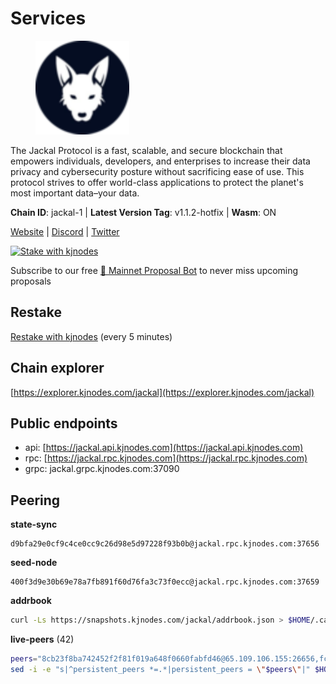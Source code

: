 # Services

<figure><img src="https://raw.githubusercontent.com/kj89/cosmos-images/main/logos/jackal.png" width="150" alt=""><figcaption></figcaption></figure>

The Jackal Protocol is a fast, scalable, and secure blockchain that empowers  individuals, developers, and enterprises to increase their data privacy and  cybersecurity posture without sacrificing ease of use. This protocol strives  to offer world-class applications to protect the planet's most important data–your data.

**Chain ID**: jackal-1 | **Latest Version Tag**: v1.1.2-hotfix | **Wasm**: ON

[Website](https://jackalprotocol.com) | [Discord](https://discord.com/invite/5GKym3p6rj) | [Twitter](https://twitter.com/Jackal_Protocol)

[![Stake with kjnodes](https://i.ibb.co/cr44Q8j/button-stake-with-kjnodes.png)](https://restake.app/jackal/jklvaloper1tr3wm3mdkz0tda6t7vavqnn7fe2g4un0f67xmt)

Subscribe to our free [🤖 Mainnet Proposal Bot](https://t.me/kjnodes_proposal_bot) to never miss upcoming proposals

## Restake

[Restake with kjnodes](https://restake.app/jackal/jklvaloper1tr3wm3mdkz0tda6t7vavqnn7fe2g4un0f67xmt) (every 5 minutes)
## Chain explorer
[https://explorer.kjnodes.com/jackal](https://explorer.kjnodes.com/jackal)

## Public endpoints

* api: [https://jackal.api.kjnodes.com](https://jackal.api.kjnodes.com)
* rpc: [https://jackal.rpc.kjnodes.com](https://jackal.rpc.kjnodes.com)
* grpc: jackal.grpc.kjnodes.com:37090

## Peering

**state-sync**

```text
d9bfa29e0cf9c4ce0cc9c26d98e5d97228f93b0b@jackal.rpc.kjnodes.com:37656
```

**seed-node**

```text
400f3d9e30b69e78a7fb891f60d76fa3c73f0ecc@jackal.rpc.kjnodes.com:37659
```

**addrbook**
```bash
curl -Ls https://snapshots.kjnodes.com/jackal/addrbook.json > $HOME/.canine/config/addrbook.json
```

**live-peers** (42)
```bash
peers="8cb23f8ba742452f2f81f019a648f0660fabfd46@65.109.106.155:26656,fc5cfe32547c96e943d9f8e18e9904d2e639e32d@149.202.72.186:26638,ad8afbc89ac64db1ee99fdd904cbd48876d44b7d@195.3.222.240:26256,519f2b648a2a8794ac33b195f39b6d836e09f8f2@131.153.154.13:26656,a2afb42b65da7013eca54778ce01dfb877c2a82a@154.12.227.132:37656,9bcaee1ad957fa75f60a6dd9d8870e53220794a9@104.37.187.214:60756,e0740626622af6f64c5c71cc8a2723bfc7eedf66@99.241.52.117:26456,d9bfa29e0cf9c4ce0cc9c26d98e5d97228f93b0b@65.109.88.38:37656,11c23c5341d0ac69f9ebb3be9afa7fe0e134ece0@94.79.54.137:28656,ebc272824924ea1a27ea3183dd0b9ba713494f83@95.214.55.198:26906,ff94a29e02de8369faf37c76d3c97684bbd51bd6@185.16.38.165:17556,ecb163fca7436befa3a5694a7d558e89d3f04b2c@65.109.29.150:17656,173c43436e2287f3660c344a5fd2386da4a61968@65.109.92.241:11126,7751d16cfa48da0a5bea6f40e9bcc386b4c76c50@51.89.7.184:26638,dd7e72f0a71476e51c0a601a40d6fc02a1ae1a95@65.108.6.45:60856,0faa7f1099de2e02deebe09fcb52863056333265@144.202.72.17:26616,d39fecbc409541de13fa644d90066d4dabe08262@95.165.89.222:24475,d0313585956c8e7969993c1577f4969739b19bb7@85.10.238.147:26656,159834da1073b793a9f6730841d827802051ed75@198.244.178.213:26656,399068f8371dce4ae5d7cd7da2c965e765e68f4b@65.108.238.102:17556,6852add4eaa027707a6000c78ea9e7cde81b058f@18.118.26.4:26656,68b81df146d915f599775a18953bbefbd49d024a@193.70.33.64:17556,0985977a794b298e7ef990fe344d572c60c453b1@172.105.72.158:26656,ee2ef67b49cbc7b4af7ff0b7321870a5d9ae69a5@65.108.138.80:17556,ac6e9b3fc2d18f51aa8d6f98bae9e05acfac97e1@217.131.118.88:26656,83d66a37202785b09aee4e3ae1b50d2ddfbf860c@162.19.89.8:10856,04e7af1378ce3204feaef4e607a7ffe00e88469d@5.181.190.157:36656,a79da224ad9d4501dbf1d547986ebec55d56b951@135.181.128.114:17556,dbec14a10d43c25d77ee9987a985652fa4e6344a@131.153.59.6:26656,c2842c76779913e05fa4256e3caab852e1782951@202.61.194.254:60756,26b6255375a592c3b0664bd474a6975f468c3785@88.99.164.158:11126,dd3cab79ffae0aed4f519503b66e9403c69eeb14@85.237.193.101:25565,39b55b1c49ad0994bbead006be40d9c84b0bf2d4@78.107.253.133:28656,289c3e984194ac2ccaa74e201147010648e90970@195.3.223.108:26656,4bfc9e0f762e952b76daee87e9ffd081d2974f75@31.156.88.34:26656,b7fe672926bb04be9c783152ade12eb00b5a6747@84.203.117.234:26656,7574e0ab179fc6cc47ac89284f4641790218540e@18.163.165.245:26626,8be44995ab4eeafcde6e0a9e196c40d483ef6d2a@51.81.155.97:10556,24d557203af1734d8a9e94d1819f0920ee66845c@185.252.235.83:27656,8ced08bce23faba742c7d3cddc142c29eba19b15@167.235.2.206:26856,7adbbe1a5f867a0befcf1fd94f395dd8257d718f@73.40.151.121:15656,709d70730cbcbefd10071d316fd099160b84aced@203.135.152.216:26656"
sed -i -e "s|^persistent_peers *=.*|persistent_peers = \"$peers\"|" $HOME/.canine/config/config.toml
```
